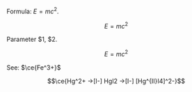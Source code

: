 
Formula: $E=mc^2$.

$$
E=mc^2
$$

Parameter $1, $2.

```math align=center
E=mc^2
```

See: $\ce{Fe^3+}$

```math align=center
\ce{Hg^2+ ->[I-] HgI2 ->[I-] [Hg^{II}I4]^2-}
```
